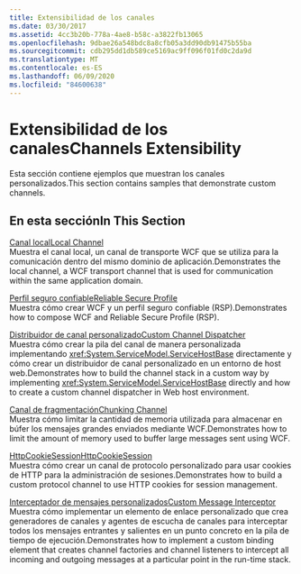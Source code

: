 ```yaml
---
title: Extensibilidad de los canales
ms.date: 03/30/2017
ms.assetid: 4cc3b20b-778a-4ae8-b58c-a3822fb13065
ms.openlocfilehash: 9dbae26a548bdc8a8cfb05a3dd90db91475b55ba
ms.sourcegitcommit: cdb295dd1db589ce5169ac9ff096f01fd0c2da9d
ms.translationtype: MT
ms.contentlocale: es-ES
ms.lasthandoff: 06/09/2020
ms.locfileid: "84600638"
---
```

# <a name="channels-extensibility"></a><span data-ttu-id="45ae4-102">Extensibilidad de los canales</span><span class="sxs-lookup"><span data-stu-id="45ae4-102">Channels Extensibility</span></span>
<span data-ttu-id="45ae4-103">Esta sección contiene ejemplos que muestran los canales personalizados.</span><span class="sxs-lookup"><span data-stu-id="45ae4-103">This section contains samples that demonstrate custom channels.</span></span>  
  
## <a name="in-this-section"></a><span data-ttu-id="45ae4-104">En esta sección</span><span class="sxs-lookup"><span data-stu-id="45ae4-104">In This Section</span></span>  
 [<span data-ttu-id="45ae4-105">Canal local</span><span class="sxs-lookup"><span data-stu-id="45ae4-105">Local Channel</span></span>](local-channel.md)  
 <span data-ttu-id="45ae4-106">Muestra el canal local, un canal de transporte WCF que se utiliza para la comunicación dentro del mismo dominio de aplicación.</span><span class="sxs-lookup"><span data-stu-id="45ae4-106">Demonstrates the local channel, a WCF transport channel that is used for communication within the same application domain.</span></span>  
  
 [<span data-ttu-id="45ae4-107">Perfil seguro confiable</span><span class="sxs-lookup"><span data-stu-id="45ae4-107">Reliable Secure Profile</span></span>](reliable-secure-profile.md)  
 <span data-ttu-id="45ae4-108">Muestra cómo crear WCF y un perfil seguro confiable (RSP).</span><span class="sxs-lookup"><span data-stu-id="45ae4-108">Demonstrates how to compose WCF and Reliable Secure Profile (RSP).</span></span>  
  
 [<span data-ttu-id="45ae4-109">Distribuidor de canal personalizado</span><span class="sxs-lookup"><span data-stu-id="45ae4-109">Custom Channel Dispatcher</span></span>](custom-channel-dispatcher.md)  
 <span data-ttu-id="45ae4-110">Muestra cómo crear la pila del canal de manera personalizada implementando <xref:System.ServiceModel.ServiceHostBase> directamente y cómo crear un distribuidor de canal personalizado en un entorno de host web.</span><span class="sxs-lookup"><span data-stu-id="45ae4-110">Demonstrates how to build the channel stack in a custom way by implementing <xref:System.ServiceModel.ServiceHostBase> directly and how to create a custom channel dispatcher in Web host environment.</span></span>  
  
 [<span data-ttu-id="45ae4-111">Canal de fragmentación</span><span class="sxs-lookup"><span data-stu-id="45ae4-111">Chunking Channel</span></span>](chunking-channel.md)  
 <span data-ttu-id="45ae4-112">Muestra cómo limitar la cantidad de memoria utilizada para almacenar en búfer los mensajes grandes enviados mediante WCF.</span><span class="sxs-lookup"><span data-stu-id="45ae4-112">Demonstrates how to limit the amount of memory used to buffer large messages sent using WCF.</span></span>
  
 [<span data-ttu-id="45ae4-113">HttpCookieSession</span><span class="sxs-lookup"><span data-stu-id="45ae4-113">HttpCookieSession</span></span>](httpcookiesession.md)  
 <span data-ttu-id="45ae4-114">Muestra cómo crear un canal de protocolo personalizado para usar cookies de HTTP para la administración de sesiones.</span><span class="sxs-lookup"><span data-stu-id="45ae4-114">Demonstrates how to build a custom protocol channel to use HTTP cookies for session management.</span></span>  
  
 [<span data-ttu-id="45ae4-115">Interceptador de mensajes personalizados</span><span class="sxs-lookup"><span data-stu-id="45ae4-115">Custom Message Interceptor</span></span>](custom-message-interceptor.md)  
 <span data-ttu-id="45ae4-116">Muestra cómo implementar un elemento de enlace personalizado que crea generadores de canales y agentes de escucha de canales para interceptar todos los mensajes entrantes y salientes en un punto concreto en la pila de tiempo de ejecución.</span><span class="sxs-lookup"><span data-stu-id="45ae4-116">Demonstrates how to implement a custom binding element that creates channel factories and channel listeners to intercept all incoming and outgoing messages at a particular point in the run-time stack.</span></span>
